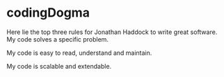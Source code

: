 # codingDogma
Here lie the top three rules for Jonathan Haddock to write great software. 
My code solves a specific problem.

My code is easy to read, understand and maintain.

My code is scalable and extendable.
